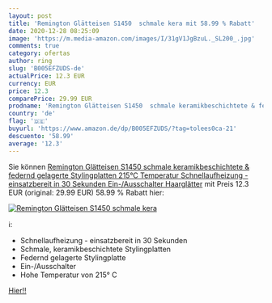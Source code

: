 ```yaml
---
layout: post
title: 'Remington Glätteisen S1450  schmale kera mit 58.99 % Rabatt'
date: 2020-12-28 08:25:09
image: 'https://m.media-amazon.com/images/I/31gV1JgBzuL._SL200_.jpg'
comments: true
category: ofertas
author: ring
slug: 'B005EFZUDS-de'
actualPrice: 12.3 EUR
currency: EUR
price: 12.3
comparePrice: 29.99 EUR
prodname: 'Remington Glätteisen S1450  schmale keramikbeschichtete & federnd gelagerte Stylingplatten  215°C Temperatur  Schnellaufheizung - einsatzbereit in 30 Sekunden  Ein-/Ausschalter  Haarglätter'
country: 'de'
flag: '🇩🇪'
buyurl: 'https://www.amazon.de/dp/B005EFZUDS/?tag=tolees0ca-21'
descuento: '58.99'
average: '12.3'
---
```


Sie können [Remington Glätteisen S1450  schmale keramikbeschichtete & federnd gelagerte Stylingplatten  215°C Temperatur  Schnellaufheizung - einsatzbereit in 30 Sekunden  Ein-/Ausschalter  Haarglätter](https://www.amazon.de/dp/B005EFZUDS/?tag=tolees0ca-21) mit Preis 12.3 EUR (original: 29.99 EUR) 58.99 % Rabatt hier:

[![Remington Glätteisen S1450  schmale kera](https://m.media-amazon.com/images/I/31gV1JgBzuL._SL200_.jpg)](https://www.amazon.de/dp/B005EFZUDS/?tag=tolees0ca-21)

ℹ️:

- Schnellaufheizung - einsatzbereit in 30 Sekunden
- Schmale, keramikbeschichtete Stylingplatten
- Federnd gelagerte Stylingplatte
- Ein-/Ausschalter
- Hohe Temperatur von 215° C

[Hier!!](https://www.amazon.de/dp/B005EFZUDS/?tag=tolees0ca-21)
